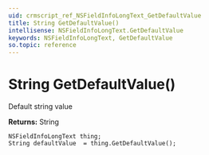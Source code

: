 ```yaml
---
uid: crmscript_ref_NSFieldInfoLongText_GetDefaultValue
title: String GetDefaultValue()
intellisense: NSFieldInfoLongText.GetDefaultValue
keywords: NSFieldInfoLongText, GetDefaultValue
so.topic: reference
---
```


# String GetDefaultValue()

Default string value

**Returns:** String

```crmscript
NSFieldInfoLongText thing;
String defaultValue  = thing.GetDefaultValue();
```

